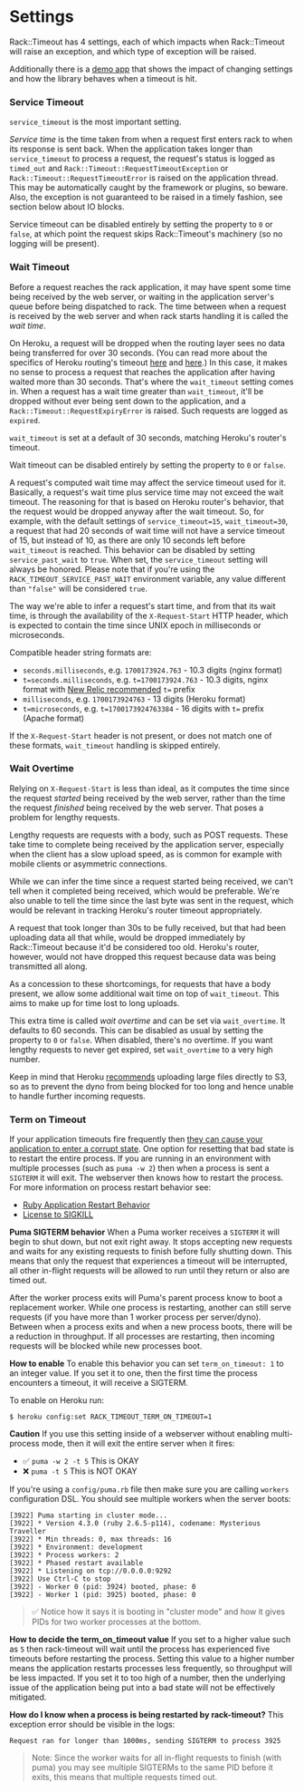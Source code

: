 # Settings

Rack::Timeout has 4 settings, each of which impacts when Rack::Timeout
will raise an exception, and which type of exception will be raised.


Additionally there is a [demo app](https://github.com/zombocom/rack_timeout_demos) that shows the impact of changing settings and how the library behaves when a timeout is hit.

### Service Timeout

`service_timeout` is the most important setting.

*Service time* is the time taken from when a request first enters rack to when its response is sent back. When the application takes longer than `service_timeout` to process a request, the request's status is logged as `timed_out` and `Rack::Timeout::RequestTimeoutException` or `Rack::Timeout::RequestTimeoutError` is raised on the application thread. This may be automatically caught by the framework or plugins, so beware. Also, the exception is not guaranteed to be raised in a timely fashion, see section below about IO blocks.

Service timeout can be disabled entirely by setting the property to `0` or `false`, at which point the request skips Rack::Timeout's machinery (so no logging will be present).

### Wait Timeout

Before a request reaches the rack application, it may have spent some time being received by the web server, or waiting in the application server's queue before being dispatched to rack. The time between when a request is received by the web server and when rack starts handling it is called the *wait time*.

On Heroku, a request will be dropped when the routing layer sees no data being transferred for over 30 seconds. (You can read more about the specifics of Heroku routing's timeout [here][heroku-routing] and [here][heroku-timeout].) In this case, it makes no sense to process a request that reaches the application after having waited more than 30 seconds. That's where the `wait_timeout` setting comes in. When a request has a wait time greater than `wait_timeout`, it'll be dropped without ever being sent down to the application, and a `Rack::Timeout::RequestExpiryError` is raised. Such requests are logged as `expired`.

[heroku-routing]: https://devcenter.heroku.com/articles/http-routing#timeouts
[heroku-timeout]: https://devcenter.heroku.com/articles/request-timeout

`wait_timeout` is set at a default of 30 seconds, matching Heroku's router's timeout.

Wait timeout can be disabled entirely by setting the property to `0` or `false`.

A request's computed wait time may affect the service timeout used for it. Basically, a request's wait time plus service time may not exceed the wait timeout. The reasoning for that is based on Heroku router's behavior, that the request would be dropped anyway after the wait timeout. So, for example, with the default settings of `service_timeout=15`, `wait_timeout=30`, a request that had 20 seconds of wait time will not have a service timeout of 15, but instead of 10, as there are only 10 seconds left before `wait_timeout` is reached. This behavior can be disabled by setting `service_past_wait` to `true`. When set, the `service_timeout` setting will always be honored. Please note that if you're using the `RACK_TIMEOUT_SERVICE_PAST_WAIT` environment variable, any value different than `"false"` will be considered `true`.

The way we're able to infer a request's start time, and from that its wait time, is through the availability of the `X-Request-Start` HTTP header, which is expected to contain the time since UNIX epoch in milliseconds or microseconds.

Compatible header string formats are:

- `seconds.milliseconds`, e.g. `1700173924.763` - 10.3 digits (nginx format)
- `t=seconds.milliseconds`, e.g. `t=1700173924.763` - 10.3 digits, nginx format with [New Relic recommended][new-relic-recommended-format] `t=` prefix
- `milliseconds`, e.g. `1700173924763` - 13 digits (Heroku format)
- `t=microseconds`, e.g. `t=1700173924763384` - 16 digits with `t=` prefix (Apache format)

[new-relic-recommended-format]: https://docs.newrelic.com/docs/apm/applications-menu/features/request-queue-server-configuration-examples/

If the `X-Request-Start` header is not present, or does not match one of these formats, `wait_timeout` handling is skipped entirely.

### Wait Overtime

Relying on `X-Request-Start` is less than ideal, as it computes the time since the request *started* being received by the web server, rather than the time the request *finished* being received by the web server. That poses a problem for lengthy requests.

Lengthy requests are requests with a body, such as POST requests. These take time to complete being received by the application server, especially when the client has a slow upload speed, as is common for example with mobile clients or asymmetric connections.

While we can infer the time since a request started being received, we can't tell when it completed being received, which would be preferable. We're also unable to tell the time since the last byte was sent in the request, which would be relevant in tracking Heroku's router timeout appropriately.

A request that took longer than 30s to be fully received, but that had been uploading data all that while, would be dropped immediately by Rack::Timeout because it'd be considered too old. Heroku's router, however, would not have dropped this request because data was being transmitted all along.

As a concession to these shortcomings, for requests that have a body present, we allow some additional wait time on top of `wait_timeout`. This aims to make up for time lost to long uploads.

This extra time is called *wait overtime* and can be set via `wait_overtime`. It defaults to 60 seconds. This can be disabled as usual by setting the property to `0` or `false`. When disabled, there's no overtime. If you want lengthy requests to never get expired, set `wait_overtime` to a very high number.

Keep in mind that Heroku [recommends][uploads] uploading large files directly to S3, so as to prevent the dyno from being blocked for too long and hence unable to handle further incoming requests.

[uploads]: https://devcenter.heroku.com/articles/s3#file-uploads

### Term on Timeout

If your application timeouts fire frequently then [they can cause your application to enter a corrupt state](https://www.schneems.com/2017/02/21/the-oldest-bug-in-ruby-why-racktimeout-might-hose-your-server/). One option for resetting that bad state is to restart the entire process. If you are running in an environment with multiple processes (such as `puma -w 2`) then when a process is sent a `SIGTERM` it will exit. The webserver then knows how to restart the process. For more information on process restart behavior see:

- [Ruby Application Restart Behavior](https://devcenter.heroku.com/articles/what-happens-to-ruby-apps-when-they-are-restarted)
- [License to SIGKILL](https://www.sitepoint.com/license-to-sigkill/)

**Puma SIGTERM behavior** When a Puma worker receives a `SIGTERM` it will begin to shut down, but not exit right away. It stops accepting new requests and waits for any existing requests to finish before fully shutting down. This means that only the request that experiences a timeout will be interrupted, all other in-flight requests will be allowed to run until they return or also are timed out.

After the worker process exits will Puma's parent process know to boot a replacement worker. While one process is restarting, another can still serve requests (if you have more than 1 worker process per server/dyno). Between when a process exits and when a new process boots, there will be a reduction in throughput. If all processes are restarting, then incoming requests will be blocked while new processes boot.

**How to enable** To enable this behavior you can set `term_on_timeout: 1` to an integer value. If you set it to one, then the first time the process encounters a timeout, it will receive a SIGTERM.

To enable on Heroku run:

```
$ heroku config:set RACK_TIMEOUT_TERM_ON_TIMEOUT=1
```

**Caution** If you use this setting inside of a webserver without enabling multi-process mode, then it will exit the entire server when it fires:

- ✅ `puma -w 2 -t 5` This is OKAY
- ❌ `puma -t 5` This is NOT OKAY

If you're using a `config/puma.rb` file then make sure you are calling `workers` configuration DSL. You should see multiple workers when the server boots:

```
[3922] Puma starting in cluster mode...
[3922] * Version 4.3.0 (ruby 2.6.5-p114), codename: Mysterious Traveller
[3922] * Min threads: 0, max threads: 16
[3922] * Environment: development
[3922] * Process workers: 2
[3922] * Phased restart available
[3922] * Listening on tcp://0.0.0.0:9292
[3922] Use Ctrl-C to stop
[3922] - Worker 0 (pid: 3924) booted, phase: 0
[3922] - Worker 1 (pid: 3925) booted, phase: 0
```

> ✅ Notice how it says it is booting in "cluster mode" and how it gives PIDs for two worker processes at the bottom.

**How to decide the term_on_timeout value** If you set to a higher value such as `5` then rack-timeout will wait until the process has experienced five timeouts before restarting the process. Setting this value to a higher number means the application restarts processes less frequently, so throughput will be less impacted. If you set it to too high of a number, then the underlying issue of the application being put into a bad state will not be effectively mitigated.


**How do I know when a process is being restarted by rack-timeout?** This exception error should be visible in the logs:

```
Request ran for longer than 1000ms, sending SIGTERM to process 3925
```

> Note: Since the worker waits for all in-flight requests to finish (with puma) you may see multiple SIGTERMs to the same PID before it exits, this means that multiple requests timed out.
